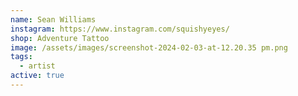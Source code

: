```yaml
---
name: Sean Williams
instagram: https://www.instagram.com/squishyeyes/
shop: Adventure Tattoo
image: /assets/images/screenshot-2024-02-03-at-12.20.35 pm.png
tags:
  - artist
active: true
---
```

